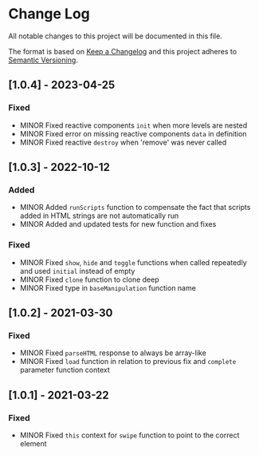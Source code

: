 # Change Log
All notable changes to this project will be documented in this file.

The format is based on [Keep a Changelog](http://keepachangelog.com/)
and this project adheres to [Semantic Versioning](http://semver.org/).

## [1.0.4] - 2023-04-25
 
### Fixed
 
- MINOR Fixed reactive components `init` when more levels are nested
- MINOR Fixed error on missing reactive components `data` in definition
- MINOR Fixed reactive `destroy` when 'remove' was never called

## [1.0.3] - 2022-10-12

### Added

- MINOR Added `runScripts` function to compensate the fact that scripts added in HTML strings are not automatically run
- MINOR Added and updated tests for new function and fixes
 
### Fixed
 
- MINOR Fixed `show`, `hide` and `toggle` functions when called repeatedly and used `initial` instead of empty
- MINOR Fixed `clone` function to clone deep
- MINOR Fixed type in `baseManipulation` function name

## [1.0.2] - 2021-03-30
 
### Fixed
 
- MINOR Fixed `parseHTML` response to always be array-like
- MINOR Fixed `load` function in relation to previous fix and `complete` parameter function context

## [1.0.1] - 2021-03-22
 
### Fixed
 
- MINOR Fixed `this` context for `swipe` function to point to the correct element
